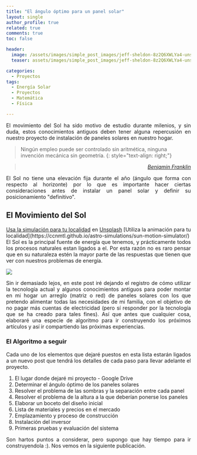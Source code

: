 ```yaml
---
title: "El ángulo óptimo para un panel solar"
layout: single
author_profile: true
related: true
comments: true
toc: false

header:
  image: /assets/images/simple_post_images/jeff-sheldon-8z2Q6XWLYa4-unsplash.jpg
  teaser: assets/images/simple_post_images/jeff-sheldon-8z2Q6XWLYa4-unsplash.jpg

categories:
  - Proyectos
tags:
  - Energía Solar
  - Proyectos
  - Matemática
  - Física

---
```


<p align="justify" markdown="1">
El movimiento del Sol ha sido motivo de estudio durante milenios, y sin duda, estos conocimientos antiguos deben tener alguna repercusión en nuestro proyecto de instalación de paneles solares en nuestro hogar.
</p>

> Ningún empleo puede ser controlado sin aritmética, ninguna invención mecánica sin geometría.
{: style="text-align: right;"}

> <cite style="text-align: right; display: block;"><a href="https://quotefancy.com/quote/772170/Benjamin-Franklin-No-employment-can-be-managed-without-arithmetic-no-mechanical-invention" target="_blank">Benjamin Franklin</a></cite>

<p align="justify" markdown="1">
El Sol no tiene una elevación fija durante el año (ángulo que forma con respecto al horizonte) por lo que es importante hacer ciertas consideraciones antes de instalar un panel solar y definir su posicionamiento "definitivo".
</p>

<!-- comentario de todo de portada Foto de <a href="https://unsplash.com/@publicpowerorg?utm_source=unsplash&utm_medium=referral&utm_content=creditCopyText">American Public Power Association</a> en <a href="https://unsplash.com/es/s/fotos/solar-panels?utm_source=unsplash&utm_medium=referral&utm_content=creditCopyText">Unsplash</a> -->

## El Movimiento del Sol

<p align="justify" markdown="1">
<a href="https://ccnmtl.github.io/astro-simulations/sun-motion-simulator/">Usa la simulación para tu localidad</a> en <a href="https://unsplash.com/es/s/fotos/solar-panels?utm_source=unsplash&utm_medium=referral&utm_content=creditCopyText">Unsplash</a>  [Utiliza la animación para tu localidad](https://ccnmtl.github.io/astro-simulations/sun-motion-simulator/) El Sol es la principal fuente de energía que tenemos, y prácticamente todos los procesos naturales estan ligados a el. Por esta razón no es raro pensar que en su naturaleza estén la mayor parte de las respuestas que tienen que ver con nuestros problemas de energía.
</p>

<img src="assets/images/simple_post_images/solarmotion_gif.gif">

<p align="justify" markdown="1">
Sin ir demasiado lejos, en este post iré dejando el registro de cómo utilizar la tecnología actual y algunos conocimientos antiguos para poder montar en mi hogar un arreglo (matriz o red) de paneles solares con los que pretendo alimentar todas las necesidades de mi familia, con el objetivo de no pagar más cuentas de electricidad (pero sí responder por la tecnología que se ha creado para tales fines). Así que antes que cualquier cosa, elaboraré una especie de algoritmo para ir construyendo los próximos artículos y así ir compartiendo las próximas experiencias.
</p>

### El Algoritmo a seguir

<p align="justify" markdown="1">
Cada uno de los elementos que dejaré puestos en esta lista estarán ligados a un nuevo post que tendrá los detalles de cada paso para llevar adelante el proyecto.
</p>

1. El lugar donde dejaré mi proyecto - Google Drive
2. Determinar el ángulo óptimo de los paneles solares
3. Resolver el problema de las sombras y la separación entre cada panel
4. Resolver el problema de la altura a la que deberían ponerse los paneles
5. Elaborar un boceto del diseño inicial
6. Lista de materiales y precios en el mercado
7. Emplazamiento y proceso de construcción
8. Instalación del inversor
9. Primeras pruebas y evaluación del sistema

<p align="justify" markdown="1">
Son hartos puntos a considerar, pero supongo que hay tiempo para ir construyendola :). Nos vemos en la siguiente publicación.
</p>
